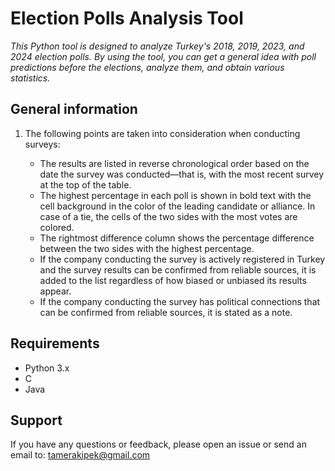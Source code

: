 # Election Polls Analysis Tool

*This Python tool is designed to analyze Turkey's 2018, 2019, 2023, and 2024 election polls. By using the tool, you can get a general idea with poll predictions before the elections, analyze them, and obtain various statistics.*


## General information

1. The following points are taken into consideration when conducting surveys:

    - The results are listed in reverse chronological order based on the date the survey was conducted—that is, with the most recent survey at the top of the table.
    - The highest percentage in each poll is shown in bold text with the cell background in the color of the leading candidate or alliance. In case of a tie, the cells of the two sides with the most votes are colored.
    - The rightmost difference column shows the percentage difference between the two sides with the highest percentage.
    - If the company conducting the survey is actively registered in Turkey and the survey results can be confirmed from reliable sources, it is added to the list regardless of how biased or unbiased its results appear.
    - If the company conducting the survey has political connections that can be confirmed from reliable sources, it is stated as a note.


## Requirements

- Python 3.x
- C
- Java

## Support

If you have any questions or feedback, please open an issue or send an email to: tamerakipek@gmail.com
